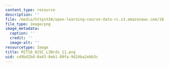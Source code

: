 ```yaml
---
content_type: resource
description: ''
file: /media/https%3A/open-learning-course-data-rc.s3.amazonaws.com/18-02sc-multivariable-calculus-fall-2010/cd9bd2bd0a438eb100fa9d24ba2ebb3c_MIT18_02SC_L3Brds_11.png
file_type: image/png
image_metadata:
  caption: ''
  credit: ''
  image-alt: ''
resourcetype: Image
title: MIT18_02SC_L3Brds_11.png
uid: cd9bd2bd-0a43-8eb1-00fa-9d24ba2ebb3c
---
```


